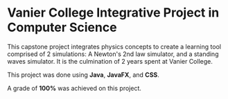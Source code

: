 # Vanier College Integrative Project in Computer Science

This capstone project integrates physics concepts to create a learning tool comprised of 2 simulations: A Newton's 2nd law simulator, and a standing waves simulator. It is the culmination of 2 years spent at Vanier College.

This project was done using **Java**, **JavaFX**, and **CSS**. 

A grade of **100%** was achieved on this project.
